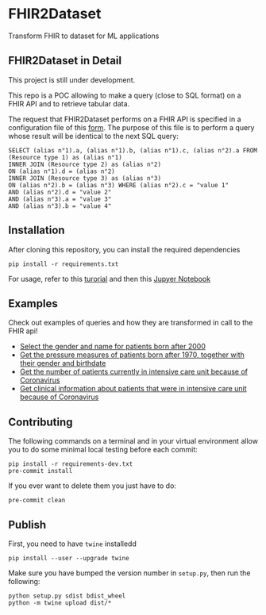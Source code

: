 # FHIR2Dataset

Transform FHIR to dataset for ML applications

## FHIR2Dataset in Detail

This project is still under development.

This repo is a POC allowing to make a query (close to SQL format) on a FHIR API and to retrieve tabular data.

The request that FHIR2Dataset performs on a FHIR API is specified in a configuration file of this [form](examples/config_template.json).
The purpose of this file is to perform a query whose result will be identical to the next SQL query:

```
SELECT (alias n°1).a, (alias n°1).b, (alias n°1).c, (alias n°2).a FROM (Resource type 1) as (alias n°1)
INNER JOIN (Resource type 2) as (alias n°2)
ON (alias n°1).d = (alias n°2)
INNER JOIN (Resource type 3) as (alias n°3)
ON (alias n°2).b = (alias n°3) WHERE (alias n°2).c = "value 1"
AND (alias n°2).d = "value 2"
AND (alias n°3).a = "value 3"
AND (alias n°3).b = "value 4"
```

## Installation

After cloning this repository, you can install the required dependencies

```
pip install -r requirements.txt
```

For usage, refer to this [turorial](https://htmlpreview.github.io/?https://github.com/arkhn/FHIR2Dataset/blob/query_tests/examples/tutorial.html) and then this [Jupyer Notebook](examples/example.ipynb)

## Examples

Check out examples of queries and how they are transformed in call to the FHIR api!

- [Select the gender and name for patients born after 2000](examples/example1.md)
- [Get the pressure measures of patients born after 1970, together with their gender and birthdate](examples/example2.md)
- [Get the number of patients currently in intensive care unit because of Coronavirus](examples/example3.md)
- [Get clinical information about patients that were in intensive care unit because of Coronavirus](examples/example4.md)

## Contributing

The following commands on a terminal and in your virtual environment allow you to do some minimal local testing before each commit:

```
pip install -r requirements-dev.txt
pre-commit install
```

If you ever want to delete them you just have to do:
```
pre-commit clean
```

## Publish

First, you need to have `twine` installedd

```
pip install --user --upgrade twine
```

Make sure you have bumped the version number in `setup.py`, then run the following:

```
python setup.py sdist bdist_wheel
python -m twine upload dist/*
```
